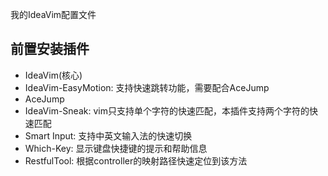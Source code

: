 我的IdeaVim配置文件

## 前置安装插件

* IdeaVim(核心)
* IdeaVim-EasyMotion: 支持快速跳转功能，需要配合AceJump
* AceJump
* IdeaVim-Sneak: vim只支持单个字符的快速匹配，本插件支持两个字符的快速匹配
* Smart Input: 支持中英文输入法的快速切换
* Which-Key: 显示键盘快捷键的提示和帮助信息
* RestfulTool: 根据controller的映射路径快速定位到该方法